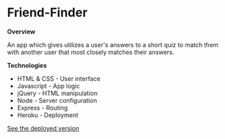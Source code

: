 # Friend-Finder

**Overview**

An app which gives utilizes a user's answers to a short quiz to match them with another user that most closely matches their answers.

**Technologies**
  * HTML & CSS - User interface 
  * Javascript - App logic
  * jQuery - HTML manipulation
  * Node - Server configuration 
  * Express - Routing
  * Heroku - Deployment

[See the deployed version](https://ivc-friend-finder.herokuapp.com/)

